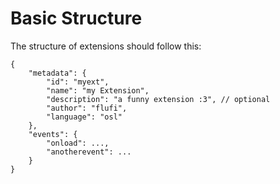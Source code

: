 # Basic Structure

The structure of extensions should follow this:

```json5
{
    "metadata": {
        "id": "myext",
        "name": "my Extension",
        "description": "a funny extension :3", // optional
        "author": "flufi",
        "language": "osl"
    },
    "events": {
        "onload": ...,
        "anotherevent": ...
    }
}
```
